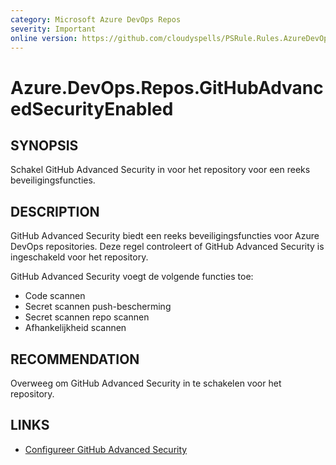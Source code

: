 ```yaml
---
category: Microsoft Azure DevOps Repos
severity: Important
online version: https://github.com/cloudyspells/PSRule.Rules.AzureDevOps/blob/main/src/PSRule.Rules.AzureDevOps/nl/Azure.DevOps.Repos.GitHubAdvancedSecurityEnabled.md
---
```


# Azure.DevOps.Repos.GitHubAdvancedSecurityEnabled

## SYNOPSIS

Schakel GitHub Advanced Security in voor het repository voor een reeks
beveiligingsfuncties.

## DESCRIPTION

GitHub Advanced Security biedt een reeks beveiligingsfuncties voor Azure DevOps
repositories. Deze regel controleert of GitHub Advanced Security is ingeschakeld
voor het repository.

GitHub Advanced Security voegt de volgende functies toe:

- Code scannen
- Secret scannen push-bescherming
- Secret scannen repo scannen
- Afhankelijkheid scannen


## RECOMMENDATION

Overweeg om GitHub Advanced Security in te schakelen voor het repository.

## LINKS

- [Configureer GitHub Advanced Security](https://learn.microsoft.com/nl-nl/azure/devops/repos/security/configure-github-advanced-security-features?view=azure-devops&tabs=yaml)
